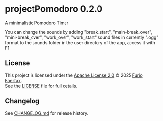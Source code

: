 # projectPomodoro 0.2.0
A minimalistic Pomodoro Timer

You can change the sounds by adding "break_start", "main-break_over", "mini-break_over", "work_over", "work_start" sound files in currently ".ogg" format
to the sounds folder in the user directory of the app, access it with F1


## License

This project is licensed under the [Apache License 2.0](https://www.apache.org/licenses/LICENSE-2.0) © 2025 [Furio Faerfax](https://github.com/Furio-Faerfax).  
See the [LICENSE](./LICENSE) file for full details.

## Changelog
See [CHANGELOG.md](./CHANGELOG.md) for release history.
